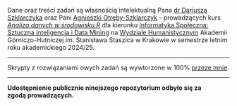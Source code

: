 Dane oraz treści zadań są własnością intelektualną Pana [dr Dariusza Szklarczyka](https://skos.agh.edu.pl/osoba/dariusz-szklarczyk-9979.html) oraz Pani [Agnieszki Otręby-Szklarczyk](https://www.linkedin.com/in/agnieszka-otręba-szklarczyk-731074150/?originalSubdomain=pl) - prowadzących kurs _[Analiza danych w środowisku R](https://web.usos.agh.edu.pl/kontroler.php?_action=katalog2/przedmioty/pokazPrzedmiot&prz_kod=430-IFS-2S-009)_ dla kierunku [Informatyka Społeczna: Sztuczna inteligencja i Data Mining](https://sylabusy.agh.edu.pl/pl/1/2/20/1/2/15/81#nav-tab-8) na [Wydziale Humanistycznym](https://wh.agh.edu.pl) Akademii Górniczo-Hutniczej im. Stanisława Staszica w Krakowie w semestrze letnim roku akademickiego 2024/25.  
___  
Skrypty z rozwiązaniami owych zadań są wywtorzone w 100% [przeze mnie](https://www.linkedin.com/in/stawarzkrzysztof/).  
___  
**Udostępnienie publicznie ninejszego repozytorium odbyło się za zgodą prowadzących.**
